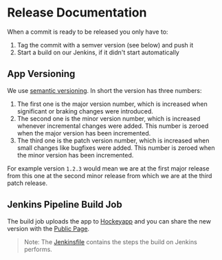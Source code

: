 Release Documentation
====

When a commit is ready to be released you only have to:

1. Tag the commit with a semver version (see below) and push it
2. Start a build on our Jenkins, if it didn't start automatically

App Versioning
----

We use [semantic versioning](https://semver.org/). In short the version has three numbers: 
1. The first one is the major version number, which is increased when significant or braking changes were introduced.
2. The second one is the minor version number, which is increased whenever incremental changes were added. This number is zeroed when the major version has been incremented.
3. The third one is the patch version number, which is increased when small changes like bugfixes were added. This number is zeroed when the minor version has been incremented.

For example version `1.2.3` would mean we are at the first major release from this one at the second minor release from which we are at the third patch release.

Jenkins Pipeline Build Job
----

The build job uploads the app to [Hockeyapp](https://rink.hockeyapp.net/manage/apps/657872) and you can share the new version with the [Public Page](https://rink.hockeyapp.net/apps/972db965d54d43ceaa6509f63e7208c5).

> Note:
> The [Jenkinsfile](Jenkinsfile) contains the steps the build on Jenkins performs.